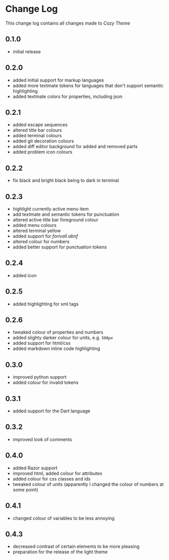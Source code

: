 # Change Log

This change log contains all changes made to _Cozy Theme_

## 0.1.0

- initial release

## 0.2.0

- added initial support for markup languages
- added more textmate tokens for languages that don't support semantic highlighting
- added textmate colors for properties, including json

## 0.2.1

- added escape sequences
- altered title bar colours
- added terminal colours
- added git decoration colours
- added diff editor background for added and removed parts
- added problem icon colours

## 0.2.2

- fix black and bright black being to dark in terminal

## 0.2.3

- highlight currently active menu item
- add textmate and semantic tokens for punctuation
- altered active title bar foreground colour
- added menu colours
- altered terminal yellow
- added support for _forivall.abnf_
- altered colour for numbers
- added better support for punctuation tokens

## 0.2.4

- added icon

## 0.2.5

- added highlighting for xml tags

## 0.2.6

- tweaked colour of properties and numbers
- added slighty darker colour for units, e.g. `500`_`px`_
- added support for html/css
- added markdown inline code highlighting

## 0.3.0

- improved python support
- added colour for invalid tokens

## 0.3.1

- added support for the Dart language

## 0.3.2

- improved look of comments

## 0.4.0

- added Razor support
- improved html, added colour for attributes
- added colour for css classes and ids
- tweaked colour of units (apparently I changed the colour of numbers at some point)

## 0.4.1

- changed colour of variables to be less annoying

## 0.4.3

- decreased contrast of certain elements to be more pleasing
- preparation for the release of the light theme
